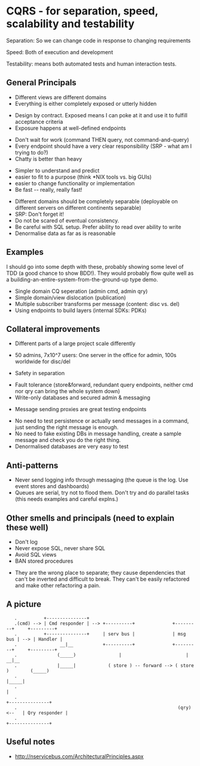 CQRS - for separation, speed, scalability and testability
=========================================================

Separation: So we can change code in response to changing requirements

Speed: Both of execution and development

Testability: means both automated tests and human interaction tests.

General Principals
------------------
* Different views are different domains
* Everything is either completely exposed or utterly hidden
 - Design by contract. Exposed means I can poke at it and use it to fulfill acceptance criteria
 - Exposure happens at well-defined endpoints
* Don't wait for work (command THEN query, not command-and-query)
* Every endpoint should have a very clear responsibility (SRP - what am I trying to do?)
* Chatty is better than heavy
 - Simpler to understand and predict
 - easier to fit to a purpose (think *NIX tools vs. big GUIs)
 - easier to change functionality or implementation
 - Be fast -- really, really fast!
* Different domains should be completely separable (deployable on different servers on different continents separable)
* SRP: Don't forget it!
* Do not be scared of eventual consistency.
* Be careful with SQL setup. Prefer ability to read over ability to write
* Denormalise data as far as is reasonable

Examples
--------
I should go into some depth with these, probably showing some level of TDD (a good chance to show BDD!). They would 
probably flow quite well as a building-an-entire-system-from-the-ground-up type demo.

* Single domain CQ seperation (admin cmd, admin qry)
* Simple domain/view dislocation (publication)
* Multiple subscriber transforms per message (content: disc vs. del)
* Using endpoints to build layers (internal SDKs: PDKs)

Collateral improvements
-----------------------
* Different parts of a large project scale differently
 - 50 admins, 7x10^7 users: One server in the office for admin, 100s worldwide for disc/del
* Safety in separation
 - Fault tolerance (store&forward, redundant query endpoints, neither cmd nor qry can bring the whole system down)
 - Write-only databases and secured admin & messaging
* Message sending proxies are great testing endpoints
 - No need to test persistence or actually send messages in a command, just sending the right message is enough.
 - No need to fake existing DBs in message handling, create a sample message and check you do the right thing.
 - Denormalised databases are very easy to test

Anti-patterns
-------------
* Never send logging info through messaging (the queue is the log. Use event stores and dashboards)
* Queues are serial, try not to flood them. Don't try and do parallel tasks (this needs examples and careful explns.)

Other smells and principals (need to explain these well)
--------------------------------------------------------
* Don't log
* Never expose SQL, never share SQL
* Avoid SQL views
* BAN stored procedures
 - They are the wrong place to separate; they cause dependencies that can't be inverted and difficult to break. They can't be easily refactored and make other refactoring a pain.


A picture
---------
```
   .          +---------------+
   .(cmd) --> | Cmd responder | --> +----------+              +---------+     +---------+
   .          +---------------+     | serv bus |              | msg bus | --> | Handler |
   .                __|__           +----------+              +---------+     +---------+
   .               (_____)                |                        |             __|__
   .               |_____|            ( store ) -- forward --> ( store )        (_____)
   .                                                                            |_____|
   .                                                                               |
   .                                                                        +---------------+
   .                                                            (qry) <--   | Qry responder |
   .                                                                        +---------------+
```

Useful notes
------------
* http://nservicebus.com/ArchitecturalPrinciples.aspx